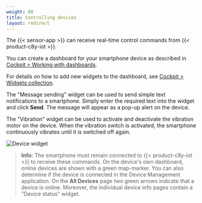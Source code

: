 ```yaml
---
weight: 80
title: Controlling devices
layout: redirect
---
```


The {{< sensor-app >}} can receive real-time control commands from {{< product-c8y-iot >}}.

You can create a dashboard for your smartphone device as described in [Cockpit > Working with dashboards](/users-guide/cockpit/#dashboards).

For details on how to add new widgets to the dashboard, see [Cockpit > Widgets collection](/users-guide/cockpit/#widgets-collection).

The "Message sending" widget can be used to send simple text notifications to a smartphone. Simply enter the required text into the widget and click **Send**. The message will appear as a pop-up alert on the device.

The "Vibration" widget can be used to activate and deactivate the vibration motor on the device. When the vibration switch is activated, the smartphone continuously vibrates until it is switched off again.

![Device widget](/images/users-guide/csa/csa-messaging-and-vibration-widget.jpg)

> **Info:** The smartphone must remain connected to {{< product-c8y-iot >}} to receive these commands. On the device's own dashboard, online devices are shown with a green map-marker. You can also determine if the device is connected in the Device Management application. On the **All Devices** page two green arrows indicate that a device is online. Moreover, the individual device info pages contain a "Device status" widget.
